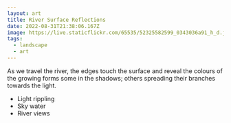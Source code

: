```yaml
---
layout: art
title: River Surface Reflections
date: 2022-08-31T21:38:06.167Z
image: https://live.staticflickr.com/65535/52325582599_0343036a91_h_d.jpg
tags:
  - landscape
  - art
---
```

As we travel the river, the edges touch the surface and reveal the colours of the growing forms some in the shadows; others spreading their branches towards the light.

* Light rippling
* Sky water
* River views
